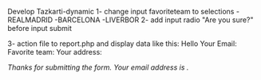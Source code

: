 Develop Tazkarti-dynamic
1- change input favoriteteam to selections
    -REALMADRID
    -BARCELONA
    -LIVERBOR
2- add input radio "Are you sure?" before input submit

3- action file to report.php and display data like this:
Hello <fullname>
Your Email: <mail>
Favorite team: <team>
Your address: <address>
Thanks for submitting the form.
Your email address is <mail>.